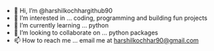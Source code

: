 - 👋 Hi, I’m @harshilkochhargithub90
- 👀 I’m interested in ... coding, programming and building fun projects
- 🌱 I’m currently learning ... python
- 💞️ I’m looking to collaborate on ... python packages
- 📫 How to reach me ... email me at harshilkochhar90@gmail.com

<!---
harshilkochhargithub90/harshilkochhargithub90 is a ✨ special ✨ repository because its `README.md` (this file) appears on your GitHub profile.
You can click the Preview link to take a look at your changes.
--->
